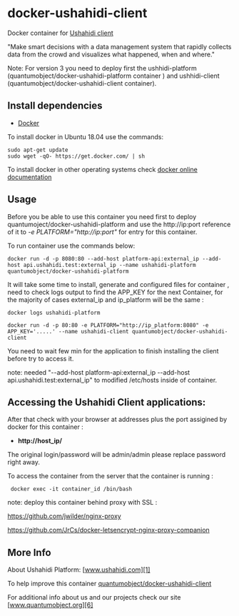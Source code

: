 # docker-ushahidi-client

Docker container for [Ushahidi client][3]

"Make smart decisions with a data management system that rapidly collects data from the crowd and visualizes what happened, when and where."

Note: For version 3 you need to deploy first the ushhidi-platform (quantumobject/docker-ushahidi-platform container ) and ushhidi-client (quantumobject/docker-ushahidi-client container). 

## Install dependencies

  - [Docker][2]

To install docker in Ubuntu 18.04 use the commands:

    sudo apt-get update
    sudo wget -qO- https://get.docker.com/ | sh

 To install docker in other operating systems check [docker online documentation][4]

## Usage

Before you be able to use this container you need first to deploy quantumoject/docker-ushahidi-platform and use the http://ip:port reference of it to _-e PLATFORM="http://ip:port"_ for entry for this container. 

To run container use the commands below:

    docker run -d -p 8080:80 --add-host platform-api:external_ip --add-host api.ushahidi.test:external_ip --name ushahidi-platform quantumobject/docker-ushahidi-platform

It will take some time to install, generate and configured files for container , need to check logs output to find the APP_KEY for the next Container, for the majority of cases external_ip and ip_platform will be the same :

    docker logs ushahidi-platform

    docker run -d -p 80:80 -e PLATFORM="http://ip_platform:8080" -e APP_KEY='.....' --name ushahidi-client quantumobject/docker-ushahidi-client
  
You need to wait few min for the application to finish installing the client before try to access it.

note: needed "--add-host platform-api:external_ip --add-host api.ushahidi.test:external_ip" to modified /etc/hosts inside of container.

## Accessing the Ushahidi Client applications:

After that check with your browser at addresses plus the port assigined by docker for this container :

  - **http://host_ip/**

The original login/password will be admin/admin please replace password right away.  

To access the container from the server that the container is running :

     docker exec -it container_id /bin/bash
    
note: deploy this container behind proxy with SSL :

https://github.com/jwilder/nginx-proxy

https://github.com/JrCs/docker-letsencrypt-nginx-proxy-companion

## More Info

About Ushahidi Platform: [www.ushahidi.com][1]

To help improve this container [quantumobject/docker-ushahidi-client][5]

For additional info about us and our projects check our site [www.quantumobject.org][6]

[1]:http://www.ushahidi.com/
[2]:https://www.docker.com
[3]:http://www.ushahidi.com/product/ushahidi/
[4]:http://docs.docker.com
[5]:https://github.com/QuantumObject/docker-ushahidi-client
[6]:https://www.quantumobject.org/
